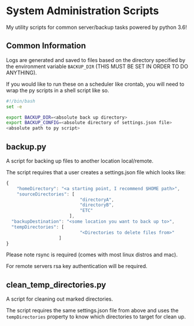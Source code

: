 # System Administration Scripts
My utility scripts for common server/backup tasks powered by python 3.6!

## **Common Information**
Logs are generated and saved to files based on the directory specified by the
environment variable `BACKUP_DIR` (THIS MUST BE SET IN ORDER TO DO ANYTHING).

If you would like to run these on a scheduler like crontab, you will need to
wrap the py scripts in a shell script like so.

```bash
#!/bin/bash
set -e

export BACKUP_DIR=<absolute back up directory>
export BACKUP_CONFIG=<absolute directory of settings.json file>
<absolute path to py script>
```

## **backup.py**
A script for backing up files to another location local/remote.

The script requires that a user creates a settings.json file which looks like:

```js
{
    "homeDirectory": "<a starting point, I recommend $HOME path>",
    "sourceDirectories": [
                            "directoryA",
                            "directoryB",
                            "ETC"
                        ],
  "backupDestination": "<some location you want to back up to>",
  "tempDirectories": [
                            "<Directories to delete files from>"
                    ]
}

```

Please note rsync is required (comes with most linux distros and mac).

For remote servers rsa key authentication will be required.


## **clean_temp_directories.py**
A script for cleaning out marked directories.

The script requires the same settings.json file from above and uses the 
`tempDirectories` property to know which directories to target for clean up.

